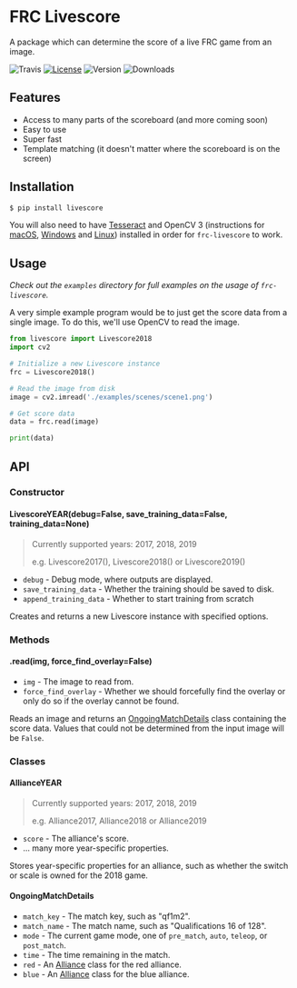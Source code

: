 # FRC Livescore

A package which can determine the score of a live FRC game from an image.

![Travis](https://img.shields.io/travis/andrewda/frc-livescore.svg?style=flat-square)
[![License](https://img.shields.io/github/license/andrewda/frc-livescore.svg?style=flat-square)](https://github.com/andrewda/frc-livescore/blob/master/LICENSE)
![Version](https://img.shields.io/pypi/v/livescore.svg?style=flat-square)
![Downloads](https://img.shields.io/pypi/dm/livescore.svg?style=flat-square)

## Features

- Access to many parts of the scoreboard (and more coming soon)
- Easy to use
- Super fast
- Template matching (it doesn't matter where the scoreboard is on the screen)

## Installation

```bash
$ pip install livescore
```

You will also need to have [Tesseract](https://github.com/tesseract-ocr/tesseract/wiki#installation)
and OpenCV 3 (instructions for
[macOS](http://www.pyimagesearch.com/2016/12/19/install-opencv-3-on-macos-with-homebrew-the-easy-way/),
[Windows](http://docs.opencv.org/3.2.0/d5/de5/tutorial_py_setup_in_windows.html) and
[Linux](http://docs.opencv.org/3.2.0/d7/d9f/tutorial_linux_install.html))
installed in order for `frc-livescore` to work.

## Usage

*Check out the `examples` directory for full examples on the usage of
`frc-livescore`.*

A very simple example program would be to just get the score data from a single
image. To do this, we'll use OpenCV to read the image.

```python
from livescore import Livescore2018
import cv2

# Initialize a new Livescore instance
frc = Livescore2018()

# Read the image from disk
image = cv2.imread('./examples/scenes/scene1.png')

# Get score data
data = frc.read(image)

print(data)
```

## API

### Constructor

#### LivescoreYEAR(debug=False, save_training_data=False, training_data=None)

> Currently supported years: 2017, 2018, 2019
>
> e.g. Livescore2017(), Livescore2018() or Livescore2019()

- `debug` - Debug mode, where outputs are displayed.
- `save_training_data` - Whether the training should be saved to disk.
- `append_training_data` - Whether to start training from scratch

Creates and returns a new Livescore instance with specified options.

### Methods

#### .read(img, force_find_overlay=False)

- `img` - The image to read from.
- `force_find_overlay` - Whether we should forcefully find the overlay or only do
   so if the overlay cannot be found.

Reads an image and returns an [OngoingMatchDetails](#ongoingmatchdetails) class
containing the score data. Values that could not be determined from the input
image will be `False`.

### Classes

#### AllianceYEAR

> Currently supported years: 2017, 2018, 2019
>
> e.g. Alliance2017, Alliance2018 or Alliance2019

- `score` - The alliance's score.
- ... many more year-specific properties.

Stores year-specific properties for an alliance, such as whether the switch or
scale is owned for the 2018 game.

#### OngoingMatchDetails

- `match_key` - The match key, such as "qf1m2".
- `match_name` - The match name, such as "Qualifications 16 of 128".
- `mode` - The current game mode, one of `pre_match`, `auto`, `teleop`, or
  `post_match`.
- `time` - The time remaining in the match.
- `red` - An [Alliance](#alliance) class for the red alliance.
- `blue` - An [Alliance](#alliance) class for the blue alliance.

<!--
#### CompletedMatchDetails

- `match` - The match identification, such as "Qualifications 16"
- `winner` - A string containing the match winner; either "red" or "blue"
- `red` - An [Alliance](#alliance) class for the red alliance
- `blue` - An [Alliance](#alliance) class for the blue alliance
-->
